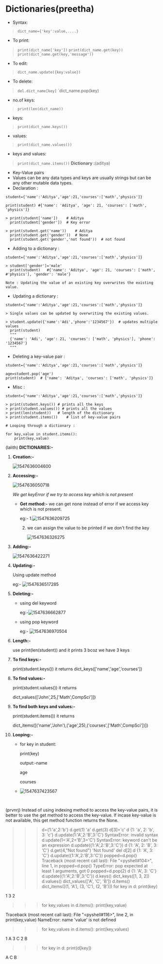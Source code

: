 # Dictionaries(preetha)

- Syntax: 
>`dict_name={'key':value,....}`

- To print:	
> `print(dict_name['key'])`
> `print(dict_name.get(key))`
> `print(dict_name.get(key,'message'))`

- To edit:		
>`dict_name.update({key:value})`

- To delete:	
> `del.dict_name[key]`
> `dict_name.pop(key)

- no.of keys:	
> `print(len(dict_name))`

- keys:		
> `print(dict_name.keys())`

- values:		
> `print(dict_name.values())`

- keys and values:	
> `print(dict_name.items())`
**Dictionary :**(aditya)

* Key-Value pairs
* Values can be any data types and keys are usually strings but can be any other mutable data types.
* Declaration :

```python3
student={'name':'Aditya','age':21,'courses':['math','physics']}

print(student) #{'name': 'Aditya', 'age': 21, 'courses': ['math', 'physics']}

> print(student['name'])	# Aditya
  print(student['gender'])	# Key error
  
> print(student.get('name'))	# Aditya
  print(student.get('gender'))	# None
  print(student.get('gender','not found'))	# not found
```

* Adding to a dictionary :

```python3
student={'name':'Aditya','age':21,'courses':['math','physics']}

> student['gender']='male'
  print(student)   #{'name': 'Aditya', 'age': 21, 'courses': ['math', 						   #'physics'], 'gender': 'male'}

Note : Updating the value of an existing key overwrites the existing value.
```

* Updating a dictionary :

```python3
student={'name':'Aditya','age':21,'courses':['math','physics']}

> Single values can be updated by overwriting the existing values.

> student.update({'name':'Adi','phone':'1234567'})	# updates multiple values
  print(student)
  """
  {'name': 'Adi', 'age': 21, 'courses': ['math', 'physics'], 'phone': '1234567'}
  """
```

* Deleting a key-value pair :

```python3
student={'name':'Aditya','age':21,'courses':['math','physics']}

age=student.pop('age')
print(student)  # {'name': 'Aditya', 'courses': ['math', 'physics']}
```

* Misc :

```python3
student={'name':'Aditya','age':21,'courses':['math','physics']}

> print(student.keys())	# prints all the keys
> print(student.values()) # prints all the values
> print(len(student))	# length of the dictionary
> print(student.items())	# list of key-value pairs

# Looping through a dictionary :

for key,value in student.items():
	print(key,value)
```
(lalith)
**DICTIONARIES:-**

1. **Creation:-**

   ![1547636004600](https://github.com/adityakuppa26/Python-Notes/blob/lalith_notes/images/1547636004600.png)              

2. **Accessing:-**

   ![1547636050718](https://github.com/adityakuppa26/Python-Notes/blob/lalith_notes/images/1547636050718.png)       

   *We get keyError if we try to access key which is not present*

   - **Get method:-** we can get none instead of error if we access key which is not present.

     eg:- 1.![1547636209725](https://github.com/adityakuppa26/Python-Notes/blob/lalith_notes/images/1547636209725.png)

     2. we can assign the value to be printed if we don't find the key

        ![1547636326275](https://github.com/adityakuppa26/Python-Notes/blob/lalith_notes/images/1547636326275.png)

     

3. **Adding:-**

   ![1547636422271](https://github.com/adityakuppa26/Python-Notes/blob/lalith_notes/images/1547636422271.png)

4. **Updating:-**

   Using update method

   eg:- ![1547636517285](https://github.com/adityakuppa26/Python-Notes/blob/lalith_notes/images/1547636517285.png)

5. **Deleting:-**

   - using del keyword

     eg:-![1547636662877](https://github.com/adityakuppa26/Python-Notes/blob/lalith_notes/images/1547636662877.png)

   - using pop keyword

     eg:- ![1547636970504](https://github.com/adityakuppa26/Python-Notes/blob/lalith_notes/images/1547636970504.png)

    

6. **Length:-**

   use print(len(student)) and it prints 3 bcoz we have 3 keys

7. **To find keys:-**

   print(student.keys()) it returns dict_keys(['name','age','courses'])

8. **To find values:-**

   print(student.values()) it returns

   dict_values(['John',25,['Math',CompSci']])

9. **To find both keys and values:-**

   print(student.items()) it returns

   dict_items([('name','John'),('age',25),('courses',['Math',CompSci'])])

10. **Looping:-**

    - for key in student:

      print(key)

      output:-name

      age

      courses

    - ![1547637423567](https://github.com/adityakuppa26/Python-Notes/blob/lalith_notes/images/1547637423567.png)

    ​	
>
(prvnrj)
Instead of using indexing method to access the key-value pairs, it is better to use the get method to access the key-value. If incase key-value is not available, this get method function returns the None.

>>> d={1:'a',2:'b'}
>>> d.get(1)
'a'
>>> d.get(3)
>>> d[3]='c'
>>> d
{1: 'a', 2: 'b', 3: 'c'}
>>> d.update(1:'A',2:'B',3:'C')
SyntaxError: invalid syntax
>>> d.update(1='A',2='B',3='C')
SyntaxError: keyword can't be an expression
>>> d.update({1:'A',2:'B',3:'C'})
>>> d
{1: 'A', 2: 'B', 3: 'C'}
>>> d.get(4,"Not found")
'Not found'
>>> del d[2]
>>> d
{1: 'A', 3: 'C'}
>>> d.update({1:'A',2:'B',3:'C'})
>>> popped=d.pop()
Traceback (most recent call last):
  File "<pyshell#104>", line 1, in <module>
    popped=d.pop()
TypeError: pop expected at least 1 arguments, got 0
>>> popped=d.pop(2)
>>> d
{1: 'A', 3: 'C'}
>>> d.update({1:'A',2:'B',3:'C'})
>>> d.keys()
dict_keys([1, 3, 2])
>>> d.values()
dict_values(['A', 'C', 'B'])
>>> d.items()
dict_items([(1, 'A'), (3, 'C'), (2, 'B')])
>>> for key in d:
  print(key)


1
3
2
>>> for key,values in d.items():
  print(key,value)


Traceback (most recent call last):
  File "<pyshell#116>", line 2, in <module>
    print(key,value)
NameError: name 'value' is not defined
>>> for key,values in d.items():
  print(key,values)


1 A
3 C
2 B
>>> for key in d:
  print(d[key])


A
C
B

